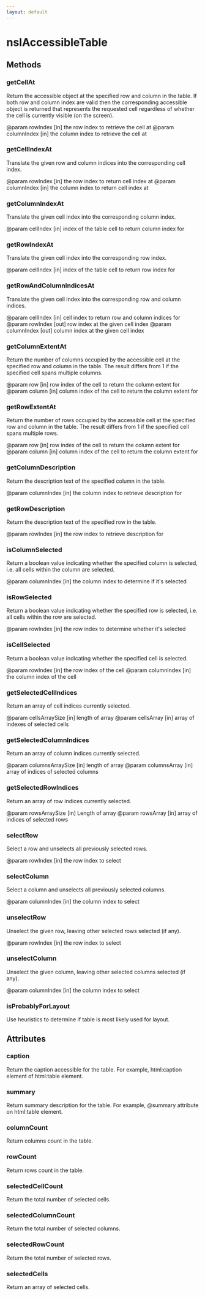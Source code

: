 ```yaml
---
layout: default
---
```


# nsIAccessibleTable #

## Methods ##

### getCellAt ###

Return the accessible object at the specified row and column in the table.
If both row and column index are valid then the corresponding accessible
object is returned that represents the requested cell regardless of whether
the cell is currently visible (on the screen).

@param  rowIndex     [in] the row index to retrieve the cell at
@param  columnIndex  [in] the column index to retrieve the cell at


### getCellIndexAt ###

Translate the given row and column indices into the corresponding cell
index.

@param  rowIndex    [in] the row index to return cell index at
@param  columnIndex [in] the column index to return cell index at


### getColumnIndexAt ###

Translate the given cell index into the corresponding column index.

@param  cellIndex  [in] index of the table cell to return column index for


### getRowIndexAt ###

Translate the given cell index into the corresponding row index.

@param cellIndex  [in] index of the table cell to return row index for


### getRowAndColumnIndicesAt ###

Translate the given cell index into the corresponding row and column
indices.

@param cellIndex    [in] cell index to return row and column indices for
@param rowIndex     [out] row index at the given cell index
@param columnIndex  [out] column index at the given cell index


### getColumnExtentAt ###

Return the number of columns occupied by the accessible cell at
the specified row and column in the table. The result differs from 1 if
the specified cell spans multiple columns.

@param  row     [in] row index of the cell to return the column extent for
@param  column  [in] column index of the cell to return the column extent
                 for


### getRowExtentAt ###

Return the number of rows occupied by the accessible cell at the specified
row and column in the table. The result differs from 1 if the specified
cell spans multiple rows.

@param  row     [in] row index of the cell to return the column extent for
@param  column  [in] column index of the cell to return the column extent
                 for


### getColumnDescription ###

Return the description text of the specified column in the table.

@param  columnIndex  [in] the column index to retrieve description for


### getRowDescription ###

Return the description text of the specified row in the table.

@param  rowIndex  [in] the row index to retrieve description for


### isColumnSelected ###

Return a boolean value indicating whether the specified column is
selected, i.e. all cells within the column are selected.

@param  columnIndex  [in] the column index to determine if it's selected


### isRowSelected ###

Return a boolean value indicating whether the specified row is selected,
i.e. all cells within the row are selected.

@param  rowIndex  [in] the row index to determine whether it's selected


### isCellSelected ###

Return a boolean value indicating whether the specified cell is selected.

@param  rowIndex     [in] the row index of the cell
@param  columnIndex  [in] the column index of the cell


### getSelectedCellIndices ###

Return an array of cell indices currently selected.

@param  cellsArraySize  [in] length of array
@param  cellsArray      [in] array of indexes of selected cells


### getSelectedColumnIndices ###

Return an array of column indices currently selected.

@param  columnsArraySize  [in] length of array
@param  columnsArray      [in] array of indices of selected columns


### getSelectedRowIndices ###

Return an array of row indices currently selected.

@param  rowsArraySize  [in] Length of array
@param  rowsArray      [in] array of indices of selected rows


### selectRow ###

Select a row and unselects all previously selected rows.

@param  rowIndex  [in] the row index to select


### selectColumn ###

Select a column and unselects all previously selected columns.

@param  columnIndex  [in] the column index to select


### unselectRow ###

Unselect the given row, leaving other selected rows selected (if any).

@param  rowIndex  [in] the row index to select


### unselectColumn ###

Unselect the given column, leaving other selected columns selected (if any).

@param  columnIndex  [in] the column index to select


### isProbablyForLayout ###

Use heuristics to determine if table is most likely used for layout.


## Attributes ##

### caption ###

Return the caption accessible for the table. For example, html:caption
element of html:table element.


### summary ###

Return summary description for the table. For example, @summary attribute
on html:table element.


### columnCount ###

Return columns count in the table.


### rowCount ###

Return rows count in the table.


### selectedCellCount ###

Return the total number of selected cells.


### selectedColumnCount ###

Return the total number of selected columns.


### selectedRowCount ###

Return the total number of selected rows.


### selectedCells ###

Return an array of selected cells.

